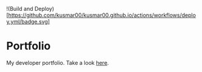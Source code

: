 !(Build and Deploy)[https://github.com/kusmar00/kusmar00.github.io/actions/workflows/deploy.yml/badge.svg]

# Portfolio

My developer portfolio. Take a look [here](https://kusmar00.github.io/).
